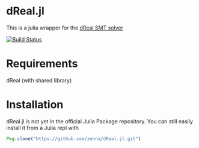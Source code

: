 # dReal.jl

This is a julia wrapper for the [dReal SMT solver](https://dreal.github.io/)

[![Build Status](https://travis-ci.org/zenna/dReal.jl.svg?branch=master)](https://travis-ci.org/zenna/dReal.jl)

# Requirements
dReal (with shared library)

# Installation
dReal.jl is not yet in the official Julia Package repository.  You can still easily install it from a Julia repl with

```julia
Pkg.clone("https://github.com/zenna/dReal.jl.git")
``` 